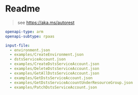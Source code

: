 # Readme

> see https://aka.ms/autorest

```yaml
openapi-type: arm 
openapi-subtype: rpaas
```

```yaml $(tag) == '2021-02-01'
input-file: 
  - environment.json
  - examples/CreateEnvironment.json
  - dstsServiceAccount.json
  - examples/CreateDstsServiceAccount.json
  - examples/DeleteDstsServiceAccount.json
  - examples/GetAllDstsServiceAccount.json
  - examples/GetDstsServiceAccount.json
  - examples/GetDstsServiceAccountUnderResourceGroup.json
  - examples/PatchDstsServiceAccount.json
```
